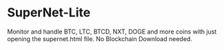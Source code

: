 # SuperNet-Lite
Monitor and handle BTC, LTC, BTCD, NXT, DOGE and more coins with just opening the supernet.html file. No Blockchain Download needed.

